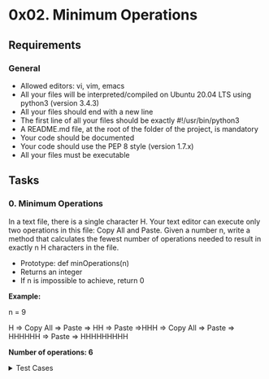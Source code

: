 # 0x02. Minimum Operations

## Requirements

### General

- Allowed editors: vi, vim, emacs
- All your files will be interpreted/compiled on Ubuntu 20.04 LTS using python3 (version 3.4.3)
- All your files should end with a new line
- The first line of all your files should be exactly #!/usr/bin/python3
- A README.md file, at the root of the folder of the project, is mandatory
- Your code should be documented
- Your code should use the PEP 8 style (version 1.7.x)
- All your files must be executable

## Tasks

### 0. Minimum Operations

In a text file, there is a single character H. Your text editor can execute only two operations in this file: Copy All and Paste. Given a number n, write a method that calculates the fewest number of operations needed to result in exactly n H characters in the file.

- Prototype: def minOperations(n)
- Returns an integer
- If n is impossible to achieve, return 0

**Example:**

n = 9

H => Copy All => Paste => HH => Paste =>HHH => Copy All => Paste => HHHHHH => Paste => HHHHHHHHH

**Number of operations: 6**

<details>
  <summary>Test Cases</summary>

  ```sh
  carrie@ubuntu:~/0x02-minoperations$ cat 0-main.py
  #!/usr/bin/python3
  """
  Main file for testing
  """

  minOperations = __import__('0-minoperations').minOperations

  n = 4
  print("Min # of operations to reach {} char: {}".format(n, minOperations(n)))

  n = 12
  print("Min # of operations to reach {} char: {}".format(n, minOperations(n)))


carrie@ubuntu:~/0x02-minoperations$ ./0-main.py
Min number of operations to reach 4 characters: 4
Min number of operations to reach 12 characters: 7

### Repo:

- GitHub repository: alx-interview
- Directory: 0x02-minimum_operations
- File: 0-minoperations.py
